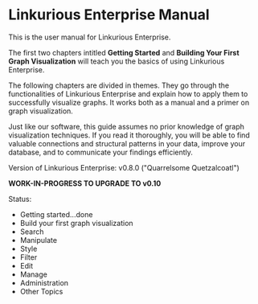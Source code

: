 Linkurious Enterprise Manual
============================

This is the user manual for Linkurious Enterprise.

The first two chapters intitled **Getting Started** and **Building Your First Graph Visualization** will teach you the basics of using Linkurious Enterprise.

The following chapters are divided in themes. They go through the functionalities of Linkurious Enterprise and explain how to apply them to successfully visualize graphs. It works both as a manual and a primer on graph visualization.

Just like our software, this guide assumes no prior knowledge of graph visualization techniques. If you read it thoroughly, you will be able to find valuable connections and structural patterns in your data, improve your database, and to communicate your findings efficiently.

Version of Linkurious Enterprise: v0.8.0 ("Quarrelsome Quetzalcoatl")

**WORK-IN-PROGRESS TO UPGRADE TO v0.10**

Status:
- Getting started...done
- Build your first graph visualization
- Search
- Manipulate
- Style
- Filter
- Edit
- Manage
- Administration
- Other Topics
